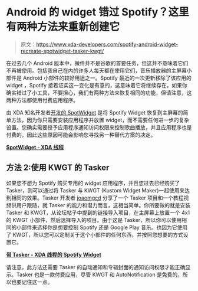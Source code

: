 # Android 的 widget 错过 Spotify？这里有两种方法来重新创建它

> 原文：<https://www.xda-developers.com/spotify-android-widget-recreate-spotwidget-tasker-kwgt/>

在过去几个 Android 版本中，微件并不是谷歌的首要任务，但这并不意味着它们不再被使用。包括我自己在内的许多人每天都在使用它们，音乐播放器的主屏幕小部件是 Android 小部件的较好用途之一。Spotify 最近的一次更新移除了该应用的 widget ，Spotify 接着证实这一变化是有意的，这意味着它将继续存在。如果你确实错过了小工具，不要担心，我们有两种方法来恢复相同的功能，但请注意，这两种方法都使用付费应用程序。

由 XDA 知名开发者[开发的 SpotWidget](https://forum.xda-developers.com/member.php?u=1884109) 是将 Spotify Widget 恢复到主屏幕的简单方法，因为你只需要安装应用程序并放置 widget，而不需要任何进一步的复杂设置。您确实需要授予应用程序通知访问权限来控制歌曲播放，并且应用程序也是付费的，因此这些原因可能会影响您寻找另一种替代方案的决定。

**[SpotWidget - XDA 线程](https://forum.xda-developers.com/general/paid-software/app-spotwidget-android-spotify-t3959026)**

## 方法 2:使用 KWGT 的 Tasker

如果您不想为 Spotify 购买专用的 widget 应用程序，并且您过去已经购买了 Tasker，则可以通过将 Tasker 与 KWGT (Kustom Widget Maker)一起使用来达到相同的效果。Tasker 开发者 [joaomgcd](https://forum.xda-developers.com/member.php?u=4805489) 分享了一个 Tasker 项目和一个教程视频供用户跟随，就 Tasker 的能力和潜力而言，这相当简单。你所要做的就是安装 Tasker 和 KWGT，从论坛帖子中提到的链接导入项目，在主屏幕上放置一个 4x1 的 KWGT 小部件，然后选择导入的项目。由于这是 Tasker，所以你可以使用相同的小部件来选择你是想要控制 Spotify 还是 Google Play 音乐。也因为它使用了 KWGT，所以您可以定制关于这个小部件的任何东西，并按照您想要的方式设置它。

**[带 Tasker - XDA 线程的 Spotify Widget](https://forum.xda-developers.com/u/tasker-tips-tricks/project-bring-spotify-widget-t3959171)**

请注意，此方法还需要 Tasker 的自动通知和专辑封面的通知访问权限才能正确显示。Tasker 也是一款付费应用，尽管 KWGT 和 AutoNotification 是免费的，所以也要记住这一点。